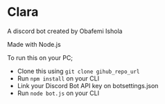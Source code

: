 # Clara
A discord bot created by Obafemi Ishola <br/>

Made with Node.js <br/>

<p>To run this on your PC;</p>
<ul>
    <li>Clone this using <code>git clone gihub_repo_url</code></li>
    <li>Run <code>npm install</code> on your CLI</li>
    <li>Link your Discord Bot API key on botsettings.json</li>
    <li>Run <code>node bot.js</code> on your CLI</li>
</ul>
